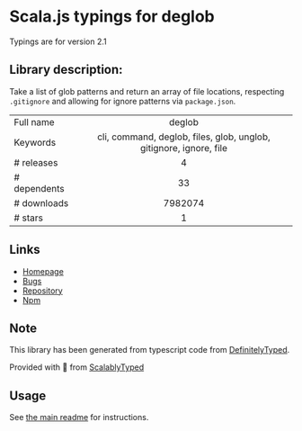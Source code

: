 
# Scala.js typings for deglob

Typings are for version 2.1

## Library description:
Take a list of glob patterns and return an array of file locations, respecting `.gitignore` and allowing for ignore patterns via `package.json`.

|                    |                 |
| ------------------ | :-------------: |
| Full name          | deglob |
| Keywords           | cli, command, deglob, files, glob, unglob, gitignore, ignore, file |
| # releases         | 4 |
| # dependents       | 33 |
| # downloads        | 7982074 |
| # stars            | 1 |

## Links
- [Homepage](https://github.com/flet/deglob)
- [Bugs](https://github.com/flet/deglob/issues)
- [Repository](https://github.com/flet/deglob)
- [Npm](https://www.npmjs.com/package/deglob)
    


## Note
This library has been generated from typescript code from [DefinitelyTyped](https://definitelytyped.org).

Provided with :purple_heart: from [ScalablyTyped](https://github.com/oyvindberg/ScalablyTyped)

## Usage
See [the main readme](../../readme.md) for instructions.


